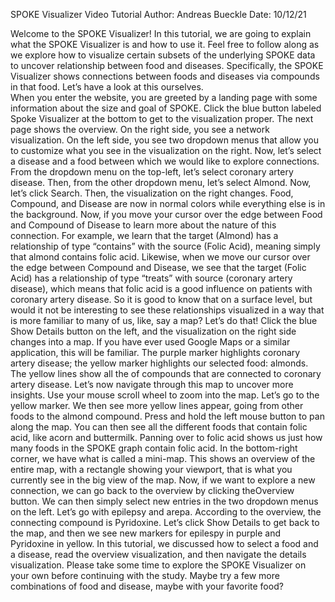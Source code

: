 SPOKE Visualizer Video Tutorial
Author: Andreas Bueckle
Date: 10/12/21

Welcome to the SPOKE Visualizer! In this tutorial, we are going to explain what the SPOKE Visualizer is and how to use it. Feel free to follow along as we explore how to visualize certain subsets of the underlying SPOKE data to uncover relationship between food and diseases. Specifically, the SPOKE Visualizer shows connections between foods and diseases via compounds in that food. Let’s have a look at this ourselves.  
When you enter the website, you are greeted by a landing page with some information about the size and goal of SPOKE. Click the blue button labeled Spoke Visualizer at the bottom to get to the visualization proper. The next page shows the overview. On the right side, you see a network visualization. On the left side, you see two dropdown menus that allow you to customize what you see in the visualization on the right. Now, let’s select a disease and a food between which we would like to explore connections. From the dropdown menu on the top-left, let’s select coronary artery disease. Then, from the other dropdown menu, let’s select Almond. Now, let’s click Search. Then, the visualization on the right changes. Food, Compound, and Disease are now in normal colors while everything else is in the background. Now, if you move your cursor over the edge between Food and Compound of Disease to learn more about the nature of this connection. For example, we learn that the target (Almond) has a relationship of type “contains” with the source (Folic Acid), meaning simply that almond contains folic acid. Likewise, when we move our cursor over the edge between Compound and Disease, we see that the target (Folic Acid) has a relationship of type “treats” with source (coronary artery disease), which means that folic acid is a good influence on patients with coronary artery disease. 
So it is good to know that on a surface level, but would it not be interesting to see these relationships visualized in a way that is more familiar to many of us, like, say a map? Let’s do that! Click the blue Show Details button on the left, and the visualization on the right side changes into a map. If you have ever used Google Maps or a similar application, this will be familiar. The purple marker highlights coronary artery disease; the yellow marker highlights our selected food: almonds. The yellow lines show all the of compounds that are connected to coronary artery disease. Let’s now navigate through this map to uncover more insights. Use your mouse scroll wheel to zoom into the map. Let’s go to the yellow marker. We then see more yellow lines appear, going from other foods to the almond compound. Press and hold the left mouse button to pan along the map. You can then see all the different foods that contain folic acid, like acorn and buttermilk. Panning over to  folic acid shows us just how many foods in the SPOKE graph contain folic acid. 
In the bottom-right corner, we have what is called a mini-map. This shows an overview of the entire map, with a rectangle showing your viewport, that is what you currently see in the big view of the map. Now, if we want to explore a new connection, we can go back to the overview by clicking theOverview button. We can then simply select new entries in the two dropdown menus on the left. Let’s go with epilepsy and arepa. According to the overview, the connecting compound is Pyridoxine. Let’s click Show Details to get back to the map, and then we see new markers for epilespy in purple and Pyridoxine in yellow. 
In this tutorial, we discussed how to select a food and a disease, read the overview visualization, and then navigate the details visualization. Please take some time to explore the SPOKE Visualizer on your own before continuing with the study. Maybe try a few more combinations of food and disease, maybe with your favorite food? 

